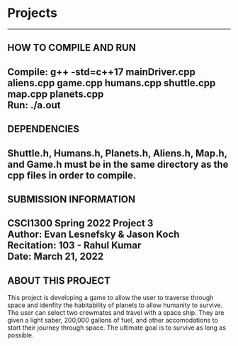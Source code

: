 # Projects
------------------------
HOW TO COMPILE AND RUN
------------------------
Compile: g++ -std=c++17 mainDriver.cpp aliens.cpp game.cpp humans.cpp shuttle.cpp map.cpp planets.cpp <br /> 
Run: ./a.out
------------------------
DEPENDENCIES
------------------------
Shuttle.h, Humans.h, Planets.h, Aliens.h, Map.h, and Game.h must be in the same directory as the cpp files in order to compile.
------------------------
SUBMISSION INFORMATION
------------------------
CSCI1300 Spring 2022 Project 3 <br />
Author: Evan Lesnefsky & Jason Koch <br />
Recitation: 103 - Rahul Kumar <br />
Date: March 21, 2022
------------------------
ABOUT THIS PROJECT
------------------------
This project is developing a game to allow the user to traverse through space and idenfity the habitability of planets to allow humanity to survive. The user can select two crewmates and travel with a space ship. They are given a light saber, 200,000 gallons of fuel, and other accomodations to start their journey through space. The ultimate goal is to survive as long as possible.
